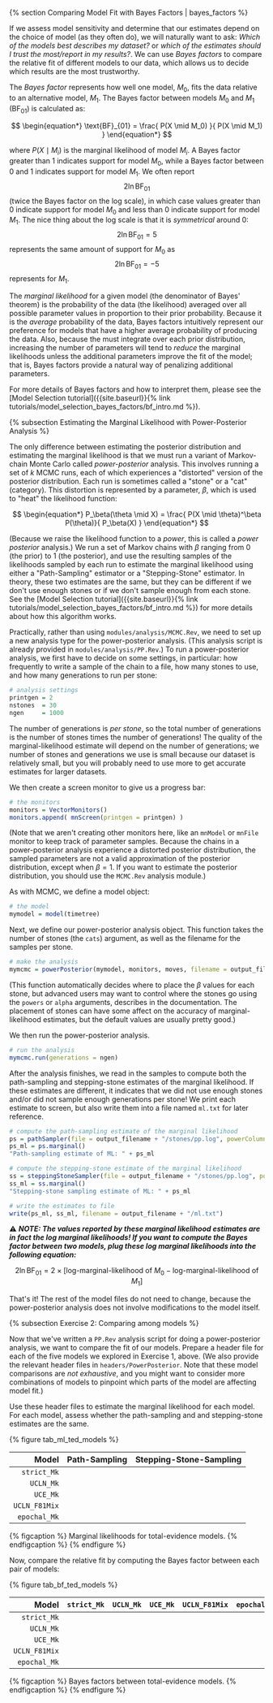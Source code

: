 {% section Comparing Model Fit with Bayes Factors | bayes_factors %}

If we assess model sensitivity and determine that our estimates depend on the choice of model (as they often do), we will naturally want to ask: _Which of the models best describes my dataset?_ or _which of the estimates should I trust the most/report in my results?_.
We can use _Bayes factors_ to compare the relative fit of different models to our data, which allows us to decide which results are the most trustworthy.

The _Bayes factor_ represents how well one model, $M_0$, fits the data relative to an alternative model, $M_1$.
The Bayes factor between models $M_0$ and $M_1$ ($\text{BF}_{01}$) is calculated as:

$$
\begin{equation*}
\text{BF}_{01} = \frac{ P(X \mid M_0) }{ P(X \mid M_1) }
\end{equation*}
$$

where $P(X \mid M_i)$ is the marginal likelihood of model $M_i$.
A Bayes factor greater than 1 indicates support for model $M_0$, while a Bayes factor between 0 and 1 indicates support for model $M_1$.
We often report $$2 \ln \text{BF}_{01}$$ (twice the Bayes factor on the log scale), in which case values greater than 0 indicate support for model $M_0$ and less than 0 indicate support for model $M_1$.
The nice thing about the log scale is that it is _symmetrical_ around 0: $$2\ln\text{BF}_{01} = 5$$ represents the same amount of support for $M_0$ as $$2\ln\text{BF}_{01} = -5$$ represents for $M_1$.

The _marginal likelihood_ for a given model (the denominator of Bayes' theorem) is the probability of the data (the likelihood) averaged over all possible parameter values in proportion to their prior probability.
Because it is the _average_ probability of the data, Bayes factors intuitively represent our preference for models that have a higher average probability of producing the data.
Also, because the must integrate over each prior distribution, increasing the number of parameters will tend to _reduce_ the marginal likelihoods unless the additional parameters improve the fit of the model; that is, Bayes factors provide a natural way of penalizing additional parameters.

For more details of Bayes factors and how to interpret them, please see the [Model Selection tutorial]({{site.baseurl}}{% link tutorials/model_selection_bayes_factors/bf_intro.md %}).

{% subsection Estimating the Marginal Likelihood with Power-Posterior Analysis %}

The only difference between estimating the posterior distribution and estimating the marginal likelihood is that we must run a variant of Markov-chain Monte Carlo called _power-posterior_ analysis.
This involves running a set of $k$ MCMC runs, each of which experiences a "distorted" version of the posterior distribution.
Each run is sometimes called a "stone" or a "cat" (category).
This distortion is represented by a parameter, $\beta$, which is used to "heat" the likelihood function:

$$
\begin{equation*}
P_\beta(\theta \mid X) = \frac{ P(X \mid \theta)^\beta P(\theta)}{ P_\beta(X) }
\end{equation*}
$$

(Because we raise the likelihood function to a _power_, this is called a _power posterior_ analysis.)
We run a set of Markov chains with $\beta$ ranging from 0 (the prior) to 1 (the posterior), and use the resulting samples of the likelihoods sampled by each run to estimate the marginal likelihood using either a "Path-Sampling" estimator or a "Stepping-Stone" estimator.
In theory, these two estimates are the same, but they can be different if we don't use enough stones or if we don't sample enough from each stone.
See the [Model Selection tutorial]({{site.baseurl}}{% link tutorials/model_selection_bayes_factors/bf_intro.md %}) for more details about how this algorithm works.

Practically, rather than using `modules/analysis/MCMC.Rev`, we need to set up a new analysis type for the power-posterior analysis.
(This analysis script is already provided in `modules/analysis/PP.Rev`.)
To run a power-posterior analysis, we first have to decide on some settings, in particular: how frequently to write a sample of the chain to a file, how many stones to use, and how many generations to run per stone:
```R
# analysis settings
printgen = 2
nstones  = 30
ngen     = 1000
```
The number of generations is _per stone_, so the total number of generations is the number of stones times the number of generations!
The quality of the marginal-likelihood estimate will depend on the number of generations; we number of stones and generations we use is small because our dataset is relatively small, but you will probably need to use more to get accurate estimates for larger datasets.

We then create a screen monitor to give us a progress bar:
```R
# the monitors
monitors = VectorMonitors()
monitors.append( mnScreen(printgen = printgen) )
```
(Note that we aren't creating other monitors here, like an `mnModel` or `mnFile` monitor to keep track of parameter samples. Because the chains in a power-posterior analysis experience a distorted posterior distribution, the sampled parameters are not a valid approximation of the posterior distribution, except when $\beta = 1$.
If you want to estimate the posterior distribution, you should use the `MCMC.Rev` analysis module.)

As with MCMC, we define a model object:
```R
# the model
mymodel = model(timetree)
```

Next, we define our power-posterior analysis object.
This function takes the number of stones (the `cats`) argument, as well as the filename for the samples per stone.
```R
# make the analysis
mymcmc = powerPosterior(mymodel, monitors, moves, filename = output_filename + "/stones/pp.log", cats = nstones, sampleFreq = printgen)
```
(This function automatically decides where to place the $\beta$ values for each stone, but advanced users may want to control where the stones go using the `powers` or `alpha` arguments, describes in the documentation. The placement of stones can have some affect on the accuracy of marginal-likelihood estimates, but the default values are usually pretty good.)

We then run the power-posterior analysis.
```R
# run the analysis
mymcmc.run(generations = ngen)
```

After the analysis finishes, we read in the samples to compute both the path-sampling and stepping-stone estimates of the marginal likelihood.
If these estimates are different, it indicates that we did not use enough stones and/or did not sample enough generations per stone!
We print each estimate to screen, but also write them into a file named `ml.txt` for later reference.
```R
# compute the path-sampling estimate of the marginal likelihood
ps = pathSampler(file = output_filename + "/stones/pp.log", powerColumnName = "power", likelihoodColumnName = "likelihood")
ps_ml = ps.marginal()
"Path-sampling estimate of ML: " + ps_ml

# compute the stepping-stone estimate of the marginal likelihood
ss = steppingStoneSampler(file = output_filename + "/stones/pp.log", powerColumnName = "power", likelihoodColumnName = "likelihood")
ss_ml = ss.marginal()
"Stepping-stone sampling estimate of ML: " + ps_ml

# write the estimates to file
write(ps_ml, ss_ml, filename = output_filename + "/ml.txt")
```

&#9888; **_NOTE: The values reported by these marginal likelihood estimates are in fact the log marginal likelihoods! If you want to compute the Bayes factor between two models, plug these log marginal likelihoods into the following equation:_**

$$
\begin{equation*}
2 \ln \text{BF}_{01} = 2 \times \left[ \text{log-marginal-likelihood of }M_0 - \text{log-marginal-likelihood of }M_1 \right]
\end{equation*}
$$

That's it!
The rest of the model files do not need to change, because the power-posterior analysis does not involve modifications to the model itself.

{% subsection Exercise 2: Comparing among models %}

Now that we've written a `PP.Rev` analysis script for doing a power-posterior analysis, we want to compare the fit of our models.
Prepare a header file for each of the five models we explored in Exercise 1, above.
(We also provide the relevant header files in `headers/PowerPosterior`.
Note that these model comparisons are _not exhaustive_, and you might want to consider more combinations of models to pinpoint which parts of the model are affecting model fit.)

Use these header files to estimate the marginal likelihood for each model.
For each model, assess whether the path-sampling and and stepping-stone estimates are the same.

{% figure tab_ml_ted_models %}

|       **Model**        |   **Path-Sampling**   |   **Stepping-Stone-Sampling**   |
------------------------:|:---------------------:|:-------------------------------:|
| `strict_Mk`            |                       |                                 |
| `UCLN_Mk`              |                       |                                 |
| `UCE_Mk`               |                       |                                 |
| `UCLN_F81Mix`          |                       |                                 |
| `epochal_Mk`           |                       |                                 |

{% figcaption %}
Marginal likelihoods for total-evidence models.
{% endfigcaption %}
{% endfigure %}

Now, compare the relative fit by computing the Bayes factor between each pair of models:

{% figure tab_bf_ted_models %}

| **Model** | `strict_Mk` | `UCLN_Mk` | `UCE_Mk` | `UCLN_F81Mix` | `epochal_Mk` |
-----------:|:-----------:|:---------:|:--------:|:-------------:|:------------:|
| `strict_Mk` | | | | | |
| `UCLN_Mk` | | | | | |
| `UCE_Mk` | | | | | |
| `UCLN_F81Mix` | | | | | |
| `epochal_Mk` | | | | | |

{% figcaption %}
Bayes factors between total-evidence models.
{% endfigcaption %}
{% endfigure %}

<!--  -->
